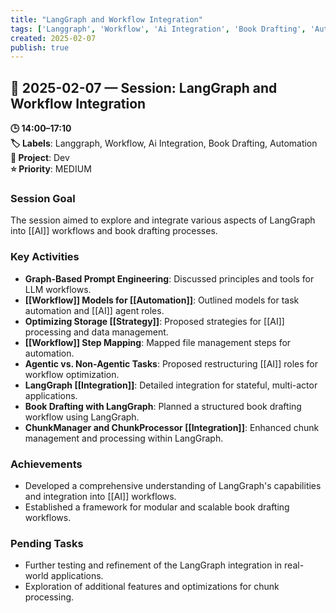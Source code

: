 ```yaml
---
title: "LangGraph and Workflow Integration"
tags: ['Langgraph', 'Workflow', 'Ai Integration', 'Book Drafting', 'Automation']
created: 2025-02-07
publish: true
---
```


## 📅 2025-02-07 — Session: LangGraph and Workflow Integration

**🕒 14:00–17:10**  
**🏷️ Labels**: Langgraph, Workflow, Ai Integration, Book Drafting, Automation  
**📂 Project**: Dev  
**⭐ Priority**: MEDIUM  


### Session Goal
The session aimed to explore and integrate various aspects of LangGraph into [[AI]] workflows and book drafting processes.

### Key Activities
- **Graph-Based Prompt Engineering**: Discussed principles and tools for LLM workflows.
- **[[Workflow]] Models for [[Automation]]**: Outlined models for task automation and [[AI]] agent roles.
- **Optimizing Storage [[Strategy]]**: Proposed strategies for [[AI]] processing and data management.
- **[[Workflow]] Step Mapping**: Mapped file management steps for automation.
- **Agentic vs. Non-Agentic Tasks**: Proposed restructuring [[AI]] roles for workflow optimization.
- **LangGraph [[Integration]]**: Detailed integration for stateful, multi-actor applications.
- **Book Drafting with LangGraph**: Planned a structured book drafting workflow using LangGraph.
- **ChunkManager and ChunkProcessor [[Integration]]**: Enhanced chunk management and processing within LangGraph.

### Achievements
- Developed a comprehensive understanding of LangGraph's capabilities and integration into [[AI]] workflows.
- Established a framework for modular and scalable book drafting workflows.

### Pending Tasks
- Further testing and refinement of the LangGraph integration in real-world applications.
- Exploration of additional features and optimizations for chunk processing.
